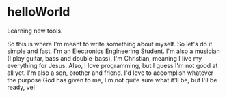 # helloWorld
Learning new tools. 

So this is where I'm meant to write something about myself. So let's do it simple and fast. I'm an Electronics Engineering Student. I'm also a musician (I play guitar, bass and double-bass). I'm Christian, meaning I live my everything for Jesus. Also, I love programming, but I guess I'm not good at all yet.
I'm also a son, brother and friend. I'd love to accomplish whatever the purpose God has given to me, I'm not quite sure what it'll be, but I'll be ready, ve!
